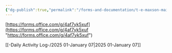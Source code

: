 ```yaml
---
{"dg-publish":true,"permalink":"/forms-and-documentation/t-e-maxson-maintenance-opinion-poll/","noteIcon":"","created":"2025-05-20T09:18:16.203-05:00"}
---
```


[https://forms.office.com/g/4af7yk5xuf](https://forms.office.com/g/4af7yk5xuf "https://forms.office.com/g/4af7yk5xuf")

[[-Daily Activity Log-/2025 01-January 07\|2025 01-January 07]]